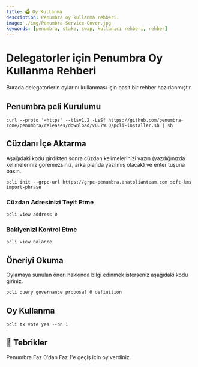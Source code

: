 ```yaml
---
title: 🗳️ Oy Kullanma
description: Penumbra oy kullanma rehberi.
image: ./img/Penumbra-Service-Cover.jpg
keywords: [penumbra, stake, swap, kullanıcı rehberi, rehber]
---
```


# Delegatorler için Penumbra Oy Kullanma Rehberi

Burada delegatorlerin oylarını kullanması için basit bir rehber hazırlanmıştır. 

## Penumbra pcli Kurulumu

```shell
curl --proto '=https' --tlsv1.2 -LsSf https://github.com/penumbra-zone/penumbra/releases/download/v0.79.0/pcli-installer.sh | sh

```

## Cüzdanı İçe Aktarma
Aşağıdaki kodu girdikten sonra cüzdan kelimelerinizi yazın (yazdığınızda kelimeleriniz göremezsiniz, arka planda yazılmış olacak) ve enter tuşuna basın. 

```shell
pcli init --grpc-url https://grpc-penumbra.anatolianteam.com soft-kms import-phrase
```

### Cüzdan Adresinizi Teyit Etme 
```shell
pcli view address 0
```

### Bakiyenizi Kontrol Etme
```shell
pcli view balance
```

## Öneriyi Okuma
Oylamaya sunulan öneri hakkında bilgi edinmek isterseniz aşağıdaki kodu giriniz.
```shell
pcli query governance proposal 0 definition
```

## Oy Kullanma
```shell
pcli tx vote yes --on 1
```

## 🎉 Tebrikler

Penumbra Faz 0'dan Faz 1'e geçiş için oy verdiniz. 
